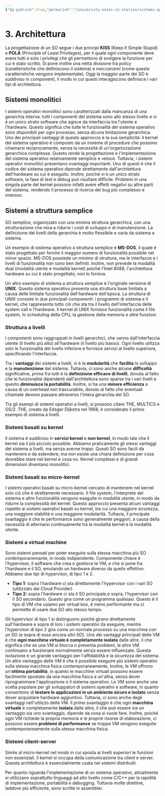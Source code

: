 ```yaml
---
{"dg-publish":true,"permalink":"/university-notes-in-italian/sistemi-operativi/teoria/3-architettura/","created":"2023-04-15T10:43:42.271+02:00","updated":"2023-05-26T10:13:40.535+02:00"}
---
```


# 3. Architettura
La progettazione di un SO segue i due principi **KISS** (Keep It Simple Stupid) e **POLA** (Principle of Least Privileges), per il quale ogni componente deve avere tutti e solo i privilegi che gli permettono di svolgere la funzione per cui è stato scritto. Si pone inoltre una netta divisione tra _policy_ (caratteristiche che definiscono il sistema) e _meccanismi_ (come queste caratteristiche vengono implementate). Oggi la maggior parte dei SO è suddiviso in componenti, il modo in cui questi interagiscono definisce i vari tipi di architettura.

## Sistemi monolitici
I sistemi operativi monolitici sono caratterizzati dalla mancanza di una gerarchia interna: tutti i componenti del sistema sono allo stesso livello e vi è un unico strato software che agisce da interfaccia tra l'utente e l'hardware. Questo significa che tutte le funzionalità del sistema operativo sono disponibili per ogni processo, senza alcuna limitazione gerarchica.
Uno dei principali vantaggi di questo approccio è la sua semplicità: il kernel del sistema operativo è composto da un insieme di procedure che possono chiamarsi reciprocamente, senza la necessità di un'organizzazione gerarchica complessa. Questo rende la progettazione e l'implementazione del sistema operativo relativamente semplice e veloce.
Tuttavia, i sistemi operativi monolitici presentano svantaggi importanti. Uno di questi è che il codice del sistema operativo dipende strettamente dall'architettura dell'hardware su cui è eseguito.
Inoltre, poiché vi è un unico strato software, la fase di test e debug può risultare difficile. Problemi in una singola parte del kernel possono infatti avere effetti negativi su altre parti del sistema, rendendo il processo di ricerca dei bug più complesso e oneroso.

## Sistemi a struttura semplice
SO semplice, organizzato con una minima struttura gerarchica, con una strutturazione che mira a ridurre i costi di sviluppo e di manutenzione. La definizione dei livelli della gerarchia è molto flessibile e varia da sistema a sistema.

Un esempio di sistema operativo a struttura semplice è **MS-DOS**, il quale è stato progettato per fornire il maggior numero di funzionalità possibile nel minor spazio. MS-DOS possiede un minimo di struttura, ma le interfacce e i livelli di funzionalità non sono ben definiti. Inoltre, non prevede la modalità dual (modalità utente e modalità kernel) poiché l'Intel 8088, l'architettura hardware su cui è stato progettato, non lo forniva.

Un altro esempio di sistema a struttura semplice è l'originale versione di **UNIX**. Questo sistema operativo presenta una struttura base limitata a causa delle limitate funzionalità dell'hardware dell'epoca. La struttura di UNIX consiste in due principali componenti: i programmi di sistema e il kernel, che rappresenta tutto ciò che sta tra il livello dell'interfaccia delle system call e l'hardware. Il kernel di UNIX fornisce funzionalità come il file system, lo scheduling della CPU, la gestione della memoria e altre funzioni.

### Struttura a livelli
I componenti sono raggruppati in livelli gerarchici, che vanno dall'interfaccia utente (il livello più alto) all'hardware (il livello più basso). Ogni livello utilizza solo le funzionalità del livello inferiore e fornisce servizi al livello superiore, specificando l'interfaccia.

Tra i **vantaggi** dei sistemi a livelli, vi è la **modularità** che **facilita** lo sviluppo e la **manutenzione** del sistema. Tuttavia, ci sono anche alcune **difficoltà** significative, prima fra tutti è la **definizione efficace di livelli**, dovuta al fatto che le funzionalità dipendenti dall'architettura sono sparse tra i vari livelli e questo **diminuisce la portabilità**. Inoltre, si ha una **minore efficienza** a causa di un overhead non trascurabile, dovuto al fatto che eventuali chiamate devono passare attraverso l'intera gerarchia del SO.

Tra gli esempi di sistemi operativi a livelli, si possono citare THE, MULTICS e OS/2. THE, creato da Edsger Dijkstra nel 1968, è considerato il primo esempio di sistema a livelli.

### Sistemi basati su kernel
Il sistema è suddiviso in **servizi kernel** e **non kernel**, in modo tale che il kernel sia il più piccolo possibile.
Abbiamo praticamente gli stessi vantaggi del sistema a livelli, ma senza averne troppi. Questi SO sono facili da mantenere e da estendere, ma non esiste una chiara definizione per cosa dovrebbe stare nel kernel e cosa no. Kernel complessi e di grandi dimensioni diventano monolitici.

### Sistemi basati su micro-kernel
I sistemi operativi basati su micro-kernel cercano di mantenere nel kernel solo ciò che è strettamente necessario. Il file system, l'interprete del sistema e altre funzionalità vengono eseguite in modalità utente, in modo da ridurre la complessità del kernel. Questo approccio presenta alcuni vantaggi rispetto ai sistemi operativi basati su kernel, tra cui una maggiore sicurezza, una maggiore stabilità e una maggiore modularità.
Tuttavia, il principale svantaggio è che le performance sono generalmente peggiori, a causa della necessità di alternarsi continuamente tra la modalità kernel e la modalità utente.

### Sistemi a virtual machine
Sono sistemi pensati per poter eseguire sulla stessa macchina più SO contemporanemante, in modo indipendente. Componente chiave è l'hypervisor, il software che crea e gestisce le VM, e che si pone fra l'hardware e il SO, emulando un hardware diverso da quello effettivo. Abbiamo due tipi di hypervisor, di tipo 1 e 2. 
- **Tipo 1:** sopra l'hardware ci sta direttamente l'hypervisor con i vari SO (utilizzato dai Cloud Provider)
- **Tipo 2:** sopra l'hardware ci sta il SO principale,e sopra, l'hypervisor con il SO secondario. Questo gira come un programma qualsiasi. Questo è il tipo di VM che usiamo per virtual box, è meno performante ma ci permette di usare due SO allo stesso tempo.

Gli hypervisor di tipo 1 si distinguono poichè girano direttamente sull'hardware e sopra di loro i sistemi operativi da eseguire, mentre l'hypervisor di tipo 2 gira come un normale processo su una macchina con un SO (e sopra di esso ancora altri SO).
Uno dei vantaggi principali delle VM è che **ogni macchina virtuale è completamente isolata** dalle altre, il che significa che se una VM si blocca o presenta problemi, le altre VM continuano a funzionare normalmente senza essere influenzate. Questa isolazione è un grande vantaggio per l'affidabilità e la sicurezza del sistema.
Un altro vantaggio delle VM è che è possibile eseguire più sistemi operativi sulla stessa macchina fisica contemporaneamente.
Inoltre, le VM offrono un'**ottima portabilità**, in quanto le macchine virtuali possono essere facilmente spostate da una macchina fisica a un'altra, senza dover riprogrammare l'applicazione o il sistema operativo.
Le VM sono anche una scelta popolare per gli sviluppatori di sistemi operativi e software, in quanto consentono di **testare le applicazioni in un ambiente sicuro e isolato** senza dover acquistare hardware aggiuntivo.
Tuttavia, ci sono anche degli svantaggi nell'utilizzo delle VM. Il primo svantaggio è che ogni **macchina virtuale** è completamente **isolata** dalle altre, il che può essere sia un vantaggio sia uno svantaggio, dipende da cosa si vuole fare. Inoltre, poiché ogni VM richiede la propria memoria e le proprie risorse di elaborazione, ci possono essere **problemi di performance** se troppe VM vengono eseguite contemporaneamente sulla stessa macchina fisica.

### Sistemi client-server
Simile al micro-kernel nel modo in cui sposta ai livelli superiori le funzioni non essenziali. Il kernel si occupa della comunicazione tra client e server. Questa architettura è essenzialmente usata nei sistemi distribuiti.

Per quanto riguarda l'implementazione di un sistema operativo, attualmente si utilizzano soprattutto linguaggi ad alto livello come C/C++ per la rapidità di implementazione, portabilità e debugging.
Tuttavia molte direttive, laddove più efficiente, sono scritte in assembler.